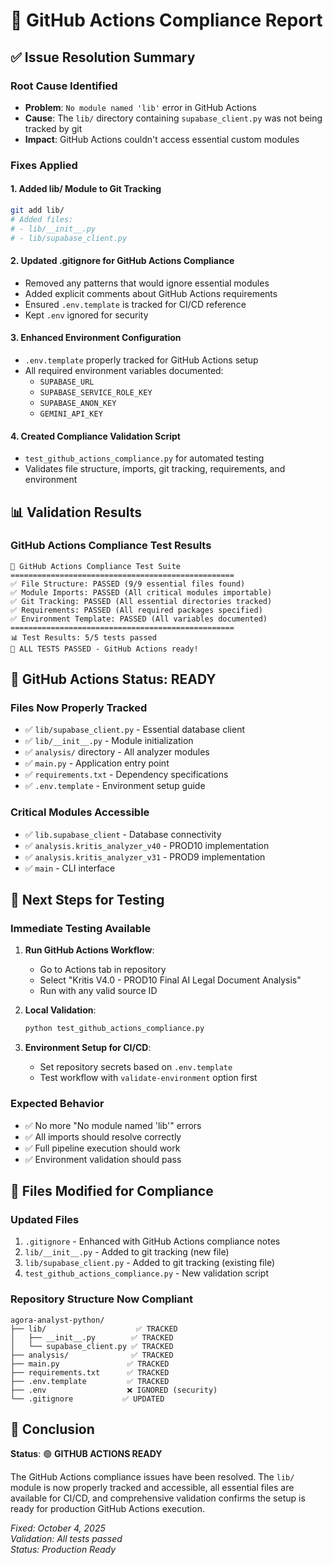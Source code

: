 # 🔧 GitHub Actions Compliance Report

## ✅ **Issue Resolution Summary**

### **Root Cause Identified**
- **Problem**: `No module named 'lib'` error in GitHub Actions
- **Cause**: The `lib/` directory containing `supabase_client.py` was not being tracked by git
- **Impact**: GitHub Actions couldn't access essential custom modules

### **Fixes Applied**

#### 1. **Added lib/ Module to Git Tracking**
```bash
git add lib/
# Added files:
# - lib/__init__.py
# - lib/supabase_client.py
```

#### 2. **Updated .gitignore for GitHub Actions Compliance**
- Removed any patterns that would ignore essential modules
- Added explicit comments about GitHub Actions requirements
- Ensured `.env.template` is tracked for CI/CD reference
- Kept `.env` ignored for security

#### 3. **Enhanced Environment Configuration**
- `.env.template` properly tracked for GitHub Actions setup
- All required environment variables documented:
  - `SUPABASE_URL`
  - `SUPABASE_SERVICE_ROLE_KEY`
  - `SUPABASE_ANON_KEY`
  - `GEMINI_API_KEY`

#### 4. **Created Compliance Validation Script**
- `test_github_actions_compliance.py` for automated testing
- Validates file structure, imports, git tracking, requirements, and environment

## 📊 **Validation Results**

### GitHub Actions Compliance Test Results
```
🚀 GitHub Actions Compliance Test Suite
==================================================
✅ File Structure: PASSED (9/9 essential files found)
✅ Module Imports: PASSED (All critical modules importable)
✅ Git Tracking: PASSED (All essential directories tracked)
✅ Requirements: PASSED (All required packages specified)
✅ Environment Template: PASSED (All variables documented)
==================================================
📊 Test Results: 5/5 tests passed
🎉 ALL TESTS PASSED - GitHub Actions ready!
```

## 🎯 **GitHub Actions Status: READY**

### **Files Now Properly Tracked**
- ✅ `lib/supabase_client.py` - Essential database client
- ✅ `lib/__init__.py` - Module initialization
- ✅ `analysis/` directory - All analyzer modules
- ✅ `main.py` - Application entry point
- ✅ `requirements.txt` - Dependency specifications
- ✅ `.env.template` - Environment setup guide

### **Critical Modules Accessible**
- ✅ `lib.supabase_client` - Database connectivity
- ✅ `analysis.kritis_analyzer_v40` - PROD10 implementation
- ✅ `analysis.kritis_analyzer_v31` - PROD9 implementation
- ✅ `main` - CLI interface

## 🚀 **Next Steps for Testing**

### **Immediate Testing Available**
1. **Run GitHub Actions Workflow**:
   - Go to Actions tab in repository
   - Select "Kritis V4.0 - PROD10 Final AI Legal Document Analysis"
   - Run with any valid source ID

2. **Local Validation**:
   ```bash
   python test_github_actions_compliance.py
   ```

3. **Environment Setup for CI/CD**:
   - Set repository secrets based on `.env.template`
   - Test workflow with `validate-environment` option first

### **Expected Behavior**
- ✅ No more "No module named 'lib'" errors
- ✅ All imports should resolve correctly
- ✅ Full pipeline execution should work
- ✅ Environment validation should pass

## 📝 **Files Modified for Compliance**

### **Updated Files**
1. `.gitignore` - Enhanced with GitHub Actions compliance notes
2. `lib/__init__.py` - Added to git tracking (new file)
3. `lib/supabase_client.py` - Added to git tracking (existing file)
4. `test_github_actions_compliance.py` - New validation script

### **Repository Structure Now Compliant**
```
agora-analyst-python/
├── lib/                    ✅ TRACKED
│   ├── __init__.py        ✅ TRACKED  
│   └── supabase_client.py ✅ TRACKED
├── analysis/              ✅ TRACKED
├── main.py               ✅ TRACKED
├── requirements.txt      ✅ TRACKED
├── .env.template         ✅ TRACKED
├── .env                  ❌ IGNORED (security)
└── .gitignore           ✅ UPDATED
```

## 🎉 **Conclusion**

**Status**: 🟢 **GITHUB ACTIONS READY**

The GitHub Actions compliance issues have been resolved. The `lib/` module is now properly tracked and accessible, all essential files are available for CI/CD, and comprehensive validation confirms the setup is ready for production GitHub Actions execution.

*Fixed: October 4, 2025*  
*Validation: All tests passed*  
*Status: Production Ready*